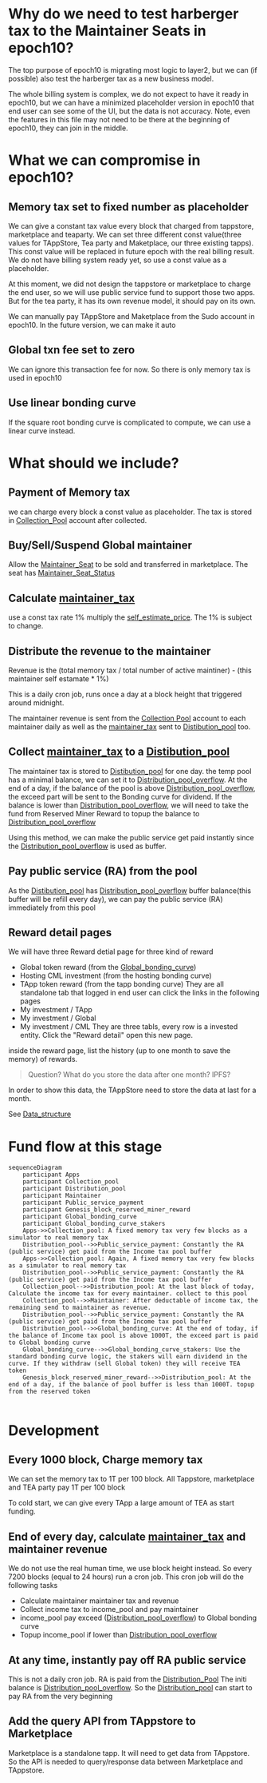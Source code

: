 # Why do we need to test harberger tax to the Maintainer Seats in epoch10?

The top purpose of epoch10 is migrating most logic to layer2, but we can (if possible) also test the harberger tax as a new business model.

The whole billing system is complex, we do not expect to have it ready in epoch10, but we can have a minimized placeholder version in epoch10 that end user can see some of the UI, but the data is not accuracy. Note, even the features in this file may not need to be there at the beginning of epoch10, they can join in the middle.

# What we can compromise in epoch10?

## Memory tax set to fixed number as placeholder

We can give a constant tax value every block that charged from tappstore, marketplace and teaparty. We can set three different const value(three values for TAppStore, Tea party and Maketplace, our three existing tapps). This const value will be replaced in future epoch with the real billing result. We do not have billing system ready yet, so use a const value as a placeholder.

At this moment, we did not design the tappstore or marketplace to charge the end user, so we will use public service fund to support those two apps. But for the tea party, it has its own revenue model, it should pay on its own.

We can manually pay TAppStore and Maketplace from the Sudo account in epoch10. In the future version, we can make it auto

## Global txn fee set to zero

We can ignore this transaction fee for now. So there is only memory tax is used in epoch10

## Use linear bonding curve

If the square root bonding curve is complicated to compute, we can use a linear curve instead.

# What should we include?

## Payment of Memory tax

we can charge every block a const value as placeholder. The tax is stored in [Collection_Pool](Collection_Pool.md) account after collected. 

## Buy/Sell/Suspend Global maintainer

Allow the [Maintainer_Seat](Maintainer_Seat.md) to be sold and transferred in marketplace. The seat has [Maintainer_Seat_Status](Maintainer_Seat_Status.md)

## Calculate [maintainer_tax](../harberger_tax/maintainer_tax.md)

use a const tax rate 1% multiply the [self_estimate_price](../harberger_tax/self_estimate_price.md). The 1% is subject to change.

## Distribute the revenue to the maintainer

Revenue is the (total memory tax / total number of active maintiner) - (this maintainer self estamate * 1%)

This is a daily cron job, runs once a day at a block height that triggered around midnight.

The maintainer revenue is sent from the [Collection Pool](../Collection%20Pool.md) account to each maintainer daily as well as the [maintainer_tax](../harberger_tax/maintainer_tax.md) sent to [Distibution_pool](../Distibution_pool.md) too.

## Collect [maintainer_tax](../harberger_tax/maintainer_tax.md) to a [Distibution_pool](../Distibution_pool.md)

The maintainer tax is stored to [Distibution_pool](../Distibution_pool.md) for one day. 
the temp pool has a minimal balance, we can set it to [Distribution_pool_overflow](../Distribution_pool_overflow.md). 
At the end of a day, if the balance of the pool is above [Distribution_pool_overflow](../Distribution_pool_overflow.md), the exceed part will be sent to the Bonding curve for dividend.
If the balance is lower than [Distribution_pool_overflow](../Distribution_pool_overflow.md), we will need to take the fund from Reserved Miner Reward to topup the balance to [Distribution_pool_overflow](../Distribution_pool_overflow.md)

Using this method, we can make the public service get paid instantly since the [Distribution_pool_overflow](../Distribution_pool_overflow.md) is used as buffer.

## Pay public service (RA) from the pool

As the [Distibution_pool](../Distibution_pool.md) has [Distribution_pool_overflow](../Distribution_pool_overflow.md) buffer balance(this buffer will be refill every day), we can pay the public service (RA) immediately from this pool

## Reward detail pages

We will have three Reward detial page for three kind of reward

* Global token reward (from the [Global_bonding_curve](../harberger_tax/Global_bonding_curve.md))
* Hosting CML investment (from the hosting bonding curve)
* TApp token reward (from the tapp bonding curve)
  They are all standalone tab that logged in end user can click the links in the following pages
* My investment / TApp
* My investment / Global 
* My investment / CML
  They are three tabls, every row is a invested entity. Click the "Reward detail" open this new page.

inside the reward page, list the history (up to one month to save the memory) of rewards.

 > 
 > Question? What do you store the data after one month? IPFS?

In order to show this data, the TAppStore need to store the data at last for a month.

See [Data_structure](Data_structure.md)

# Fund flow at this stage

````mermaid
sequenceDiagram  
    participant Apps  
    participant Collection_pool  
    participant Distribution_pool
    participant Maintainer
    participant Public_service_payment
    participant Genesis_block_reserved_miner_reward
    participant Global_bonding_curve
    participant Global_bonding_curve_stakers
    Apps->>Collection_pool: A fixed memory tax very few blocks as a simulator to real memory tax
	Distribution_pool-->>Public_service_payment: Constantly the RA (public service) get paid from the Income tax pool buffer
    Apps->>Collection_pool: Again, A fixed memory tax very few blocks as a simulator to real memory tax
	Distribution_pool-->>Public_service_payment: Constantly the RA (public service) get paid from the Income tax pool buffer
    Collection_pool-->>Distribution_pool: At the last block of today, Calculate the income tax for every maintainer. collect to this pool
    Collection_pool-->>Maintainer: After deductable of income tax, the remaining send to maintainer as revenue.
	Distribution_pool-->>Public_service_payment: Constantly the RA (public service) get paid from the Income tax pool buffer
	Distribution_pool-->>Global_bonding_curve: At the end of today, if the balance of Income tax pool is above 1000T, the exceed part is paid to Global bonding curve
	Global_bonding_curve-->>Global_bonding_curve_stakers: Use the standard bonding curve logic, the stakers will earn dividend in the curve. If they withdraw (sell Global token) they will receive TEA token
	Genesis_block_reserved_miner_reward-->>Distribution_pool: At the end of a day, if the balance of pool buffer is less than 1000T. topup from the reserved token
    
````

# Development

## Every 1000 block, Charge memory tax

We can set the memory tax to 1T per 100 block.
All Tappstore, marketplace and TEA party pay 1T per 100 block

To cold start, we can give every TApp a large amount of TEA as start funding.

## End of every day, calculate [maintainer_tax](../harberger_tax/maintainer_tax.md)  and maintainer revenue

We do not use the real human time, we use block height instead. So every 7200 blocks (equal to 24 hours) run a cron job. This cron job will do the following tasks

* Calculate maintainer maintainer tax and revenue
* Collect income tax to income_pool and pay maintainer
* income_pool pay exceed ([Distribution_pool_overflow](../Distribution_pool_overflow.md)) to Global bonding curve
* Topup income_pool if lower than [Distribution_pool_overflow](../Distribution_pool_overflow.md)

## At any time, instantly pay off RA public service

This is not a daily cron job. RA is paid from the [Distribution_Pool](Distribution_Pool.md)
The initi balance is [Distribution_pool_overflow](../Distribution_pool_overflow.md). So the [Distribution_pool](Distribution_Pool.md) can start to pay RA from the very beginning

## Add the query API from TAppstore to Marketplace

Marketplace is a standalone tapp. It will need to get data from TAppstore. So the API is needed to query/response data between Marketplace and TAppstore.

